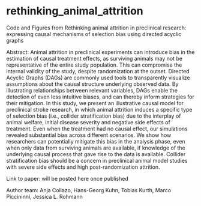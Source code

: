 # rethinking_animal_attrition
Code and Figures from Rethinking animal attrition in preclinical research: expressing causal mechanisms of selection bias using directed acyclic graphs

Abstract:
Animal attrition in preclinical experiments can introduce bias in the estimation of causal treatment effects, as surviving animals may not be representative of the entire study population. This can compromise the internal validity of the study, despite randomization at the outset. Directed Acyclic Graphs (DAGs) are commonly used tools to transparently visualize assumptions about the causal structure underlying observed data. By illustrating relationships between relevant variables, DAGs enable the detection of even less intuitive biases, and can thereby inform strategies for their mitigation. In this study, we present an illustrative causal model for preclinical stroke research, in which animal attrition induces a specific type of selection bias (i.e., collider stratification bias) due to the interplay of animal welfare, initial disease severity and negative side effects of treatment. Even when the treatment had no causal effect, our simulations revealed substantial bias across different scenarios. We show how researchers can potentially mitigate this bias in the analysis phase, even when only data from surviving animals are available, if knowledge of the underlying causal process that gave rise to the data is available. Collider stratification bias should be a concern in preclinical animal model studies with severe side effects and high post-randomization attrition. 

Link to paper: will be posted here once published

Author team: Anja Collazo, Hans-Georg Kuhn, Tobias Kurth, Marco Piccininni, Jessica L. Rohmann
